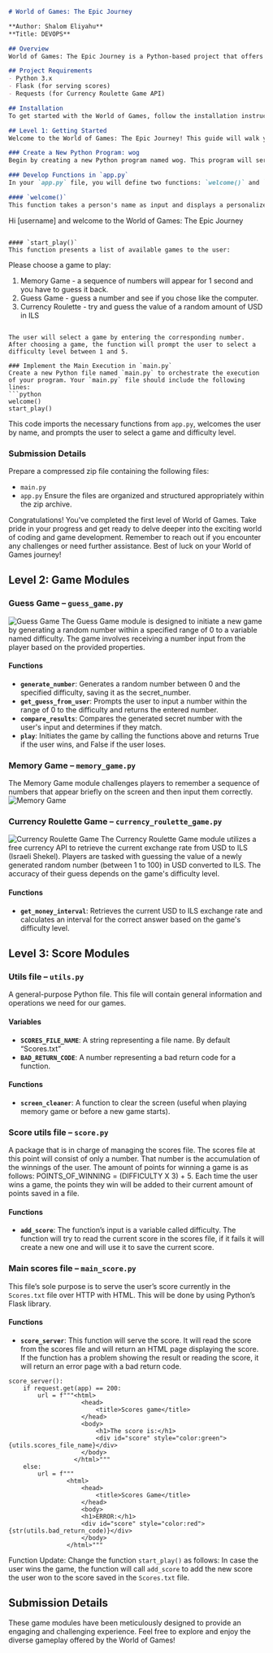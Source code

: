 ```markdown
# World of Games: The Epic Journey

**Author: Shalom Eliyahu**  
**Title: DEVOPS**

## Overview
World of Games: The Epic Journey is a Python-based project that offers a variety of fun and engaging games. The project is designed to help users learn Python through interactive gameplay. The games included are a Memory Game, Guess Game, and Currency Roulette. This project is useful for anyone looking to practice Python programming, especially in a game development context.

## Project Requirements
- Python 3.x
- Flask (for serving scores)
- Requests (for Currency Roulette Game API)

## Installation
To get started with the World of Games, follow the installation instructions provided in the ~[installation docs](docs/installation.md)~  

## Level 1: Getting Started
Welcome to the World of Games: The Epic Journey! This guide will walk you through the initial steps to set up and run your Python program. Please follow the instructions below to start your coding adventure.

### Create a New Python Program: wog
Begin by creating a new Python program named wog. This program will serve as the foundation for your World of Games project.

### Develop Functions in `app.py`
In your `app.py` file, you will define two functions: `welcome()` and `start_play()`.

#### `welcome()`
This function takes a person's name as input and displays a personalized welcome message in the following format:

```
Hi [username] and welcome to the World of Games: The Epic Journey
```

#### `start_play()`
This function presents a list of available games to the user:

```
Please choose a game to play:
1. Memory Game - a sequence of numbers will appear for 1 second and you have to guess it back.
2. Guess Game - guess a number and see if you chose like the computer.
3. Currency Roulette - try and guess the value of a random amount of USD in ILS
```

The user will select a game by entering the corresponding number. After choosing a game, the function will prompt the user to select a difficulty level between 1 and 5.

### Implement the Main Execution in `main.py`
Create a new Python file named `main.py` to orchestrate the execution of your program. Your `main.py` file should include the following lines:
```python
welcome()
start_play()
```
This code imports the necessary functions from `app.py`, welcomes the user by name, and prompts the user to select a game and difficulty level.

### Submission Details
Prepare a compressed zip file containing the following files:
- `main.py`
- `app.py`
Ensure the files are organized and structured appropriately within the zip archive.

Congratulations! You've completed the first level of World of Games. Take pride in your progress and get ready to delve deeper into the exciting world of coding and game development. Remember to reach out if you encounter any challenges or need further assistance. Best of luck on your World of Games journey!



## Level 2: Game Modules

### Guess Game – `guess_game.py`
![Guess Game](https://t4.ftcdn.net/jpg/05/28/90/61/360_F_528906125_hIJGjopyvcymzICiHiwL1ne4kuMezhQn.jpg)
The Guess Game module is designed to initiate a new game by generating a random number within a specified range of 0 to a variable named difficulty. The game involves receiving a number input from the player based on the provided properties.

#### Functions
- **`generate_number`**: Generates a random number between 0 and the specified difficulty, saving it as the secret_number.
- **`get_guess_from_user`**: Prompts the user to input a number within the range of 0 to the difficulty and returns the entered number.
- **`compare_results`**: Compares the generated secret number with the user's input and determines if they match.
- **`play`**: Initiates the game by calling the functions above and returns True if the user wins, and False if the user loses.



### Memory Game – `memory_game.py`
The Memory Game module challenges players to remember a sequence of numbers that appear briefly on the screen and then input them correctly.
![Memory Game](https://i.ytimg.com/vi/vfnyXiKZftc/maxresdefault.jpg)



### Currency Roulette Game – `currency_roulette_game.py`
![Currency Roulette Game](https://media.tenor.com/eFt5IXNkP-UAAAAM/you-think-i-dont-know-math-math.gif)
The Currency Roulette Game module utilizes a free currency API to retrieve the current exchange rate from USD to ILS (Israeli Shekel). Players are tasked with guessing the value of a newly generated random number (between 1 to 100) in USD converted to ILS. The accuracy of their guess depends on the game's difficulty level.

#### Functions
- **`get_money_interval`**: Retrieves the current USD to ILS exchange rate and calculates an interval for the correct answer based on the game's difficulty level.




## Level 3: Score Modules

### Utils file – `utils.py`
A general-purpose Python file. This file will contain general information and operations we need for our games.

#### Variables
- **`SCORES_FILE_NAME`**: A string representing a file name. By default “Scores.txt”
- **`BAD_RETURN_CODE`**: A number representing a bad return code for a function.

#### Functions
- **`screen_cleaner`**: A function to clear the screen (useful when playing memory game or before a new game starts).

### Score utils file – `score.py`
A package that is in charge of managing the scores file. The scores file at this point will consist of only a number. That number is the accumulation of the winnings of the user. The amount of points for winning a game is as follows: POINTS_OF_WINNING = (DIFFICULTY X 3) + 5. Each time the user wins a game, the points they win will be added to their current amount of points saved in a file.

#### Functions
- **`add_score`**: The function’s input is a variable called difficulty. The function will try to read the current score in the scores file, if it fails it will create a new one and will use it to save the current score.

### Main scores file – `main_score.py`
This file’s sole purpose is to serve the user’s score currently in the `Scores.txt` file over HTTP with HTML. This will be done by using Python’s Flask library.

#### Functions
- **`score_server`**: This function will serve the score. It will read the score from the scores file and will return an HTML page displaying the score. If the function has a problem showing the result or reading the score, it will return an error page with a bad return code.
```
score_server():
    if request.get(app) == 200:
        url = f"""<html>
                    <head>
                        <title>Scores game</title>
                    </head>
                    <body>
                        <h1>The score is:</h1>
                        <div id="score" style="color:green">{utils.scores_file_name}</div>
                    </body>
                  </html>"""
    else:
        url = f"""
                <html>
                    <head>
                        <title>Scores Game</title>
                    </head>
                    <body>
                    <h1>ERROR:</h1>
                    <div id="score" style="color:red">{str(utils.bad_return_code)}</div>
                    </body>
                </html>"""
```
Function Update:
Change the function `start_play()` as follows: In case the user wins the game, the function will call `add_score` to add the new score the user won to the score saved in the `Scores.txt` file.

## Submission Details
These game modules have been meticulously designed to provide an engaging and challenging experience. Feel free to explore and enjoy the diverse gameplay offered by the World of Games!
```


